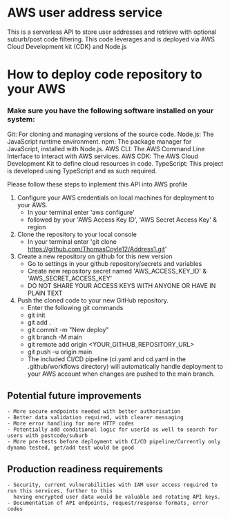 # AWS user address service

This is a serverless API to store user addresses and retrieve with
optional suburb/post code filtering. This code leverages and is deployed
via AWS Cloud Development kit (CDK) and Node.js

# How to deploy code repository to your AWS

### Make sure you have the following software installed on your system:
Git: For cloning and managing versions of the source code.
Node.js: The JavaScript runtime environment.
npm: The package manager for JavaScript, installed with Node.js.
AWS CLI: The AWS Command Line Interface to interact with AWS services.
AWS CDK: The AWS Cloud Development Kit to define cloud resources in code.
TypeScript: This project is developed using TypeScript and as such required.

Please follow these steps to inplement this API into AWS profile

1. Configure your AWS credentials on local machines for deployment to your AWS.
    - In your terminal enter 'aws configure'
    - followed by your 'AWS Access Key ID', 'AWS Secret Access Key' & region
2. Clone the repository to your local console
    -  In your terminal enter 'git clone https://github.com/ThomasCoyle12/Address1.git'
3. Create a new repository on github for this new version
    - Go to settings in your github repository/secrets and variables
    - Create new repository secret named 'AWS_ACCESS_KEY_ID' & 'AWS_SECRET_ACCESS_KEY'
    - DO NOT SHARE YOUR ACCESS KEYS WITH ANYONE OR HAVE IN PLAIN TEXT
4. Push the cloned code to your new GitHub repository.
    - Enter the following git commands
    - git init
    - git add .
    - git commit -m "New deploy"
    - git branch -M main
    - git remote add origin <YOUR_GITHUB_REPOSITORY_URL>
    - git push -u origin main
    - The included CI/CD pipeline (ci.yaml and cd.yaml in the .github/workflows directory) 
      will automatically handle deployment to your AWS account when changes are pushed to the main branch.

## Potential future improvements
    - More secure endpoints needed with better authorisation
    - Better data validation required, with clearer messaging
    - More error handling for more HTTP codes
    - Potentially add conditional logic for userId as well to search for users with postcode/suburb 
    - More pre-tests before deployment with CI/CD pipeline/Currently only dynamo tested, get/add test would be good

## Production readiness requirements
    - Security, current vulnerabilities with IAM user access required to run this services, further to this
      having encrypted user data would be valuable and rotating API keys.
    - Documentation of API endpoints, request/response formats, error codes